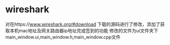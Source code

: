 # wireshark
对在https://www.wireshark.org/#download 下载的源码进行了修改，添加了获取本机mac地址及网关路由器ip地址完成签到的功能 
修改的文件为ui文件夹下main_window.ui,main_window.h,main_window.cpp文件

